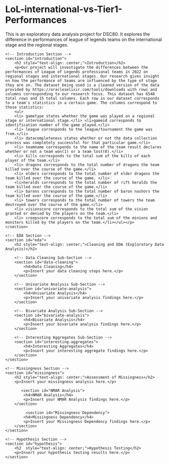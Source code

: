# LoL-international-vs-Tier1-Performances
This is an exploratory data analysis project for DSC80. It explores the difference in performances of league of legends teams on the international stage and the regional stages.


<html>
<body>

	<!-- Introduction Section -->
	<section id="introduction">
		<h2 style="text-align: center;">Introduction</h2>
		<p>Our project will investigate the differences between the performances of League of Legends professional teams in 2022 on regional stages and international stages. Our research gives insight on how the performance of teams are influenced by the type of stage they are on. The dataset being used is a cleaned version of the data provided by https://oracleselixir.com/tools/downloads with rows and columns corresponding to our research focus. This dataset has 6548 total rows and 15 total columns. Each row in our dataset corresponds to a team's statistics in a certain game. The columns correspond to those statistics:
        <ul>
        <li> gametype states whether the game was played on a regional stage or international stage.</li> <li>gameid corresponds to identification number of the game played.</li>
        <li> league corresponds to the league/tournament the game was from.</li>
        <li> datacompleteness states whether or not the data collection process was completely successful for that particular game.</li>
        <li> teamname corresponds to the name of the team result declares whether or not a team won(1) or a team lost(0).</li>
        <li> kills corresponds to the total sum of the kills of each player of the team.</li>
        <li> dragons corresponds to the total number of dragons the team killed over the course of the game.</li>
        <li> elders corresponds to the total number of elder dragons the team killed over the course of the game. </li>
        <li>heralds corresponds to the total number of rift heralds the team killed over the course of the game.</li>
        <li> barons corresponds to the total number of baron nashors the team killed over the course of the game.</li>
        <li> towers corresponds to the total number of towers the team destroyed over the course of the game.</li>
        <li> visionscore corresponds to the total sum of the vision granted or denied by the players on the team.</li>
        <li> creepscore corresponds to the total sum of the minions and monsters killed by the players on the team.</li></ul></p>
	</section>

	<!-- EDA Section -->
	<section id="eda">
		<h2 style="text-align: center;">Cleaning and EDA (Exploratory Data Analysis)</h2>

		<!-- Data Cleaning Sub-Section -->
		<section id="data-cleaning">
			<h4>Data Cleaning</h4>
			<p>Insert your data cleaning steps here.</p>
		</section>

		<!-- Univariate Analysis Sub-Section -->
		<section id="univariate-analysis">
			<h4>Univariate Analysis</h4>
			<p>Insert your univariate analysis findings here.</p>
		</section>

		<!-- Bivariate Analysis Sub-Section -->
		<section id="bivariate-analysis">
			<h4>Bivariate Analysis</h4>
			<p>Insert your bivariate analysis findings here.</p>
		</section>

		<!-- Interesting Aggregates Sub-Section -->
		<section id="interesting-aggregates">
			<h4>Interesting Aggregates</h4>
			<p>Insert your interesting aggregate findings here.</p>
		</section>
	</section>

	<!-- Missingness Section -->
	<section id="missingness">
		<h2 style="text-align: center;">Assessment of Missingness</h2>
		<p>Insert your missingness analysis here.</p>

           <section id="NMAR Analysis">
			<h4>NMAR Analysis</h4>
			<p>Insert your NMAR Analysis findings here.</p>
		</section>
            
             <section id="Missingness Dependency">
			<h4>Missingness Dependency</h4>
			<p>Insert your Missingness Dependency findings here.</p>
		</section>
	</section>

	<!-- Hypothesis Section -->
	<section id="hypothesis">
		<h2  style="text-align: center;">Hypothesis Testing</h2>
		<p>Insert your hypothesis testing results here.</p>
	</section>

</body>
</html>
